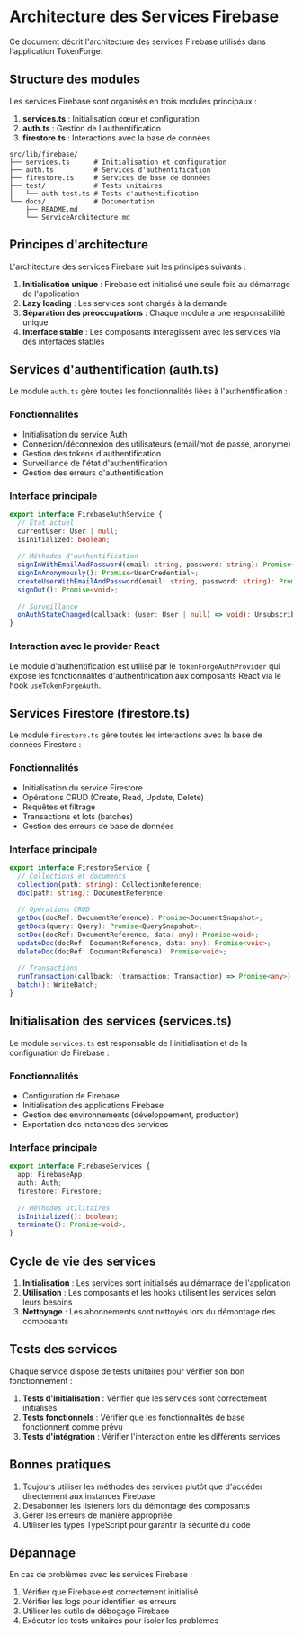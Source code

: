 # Architecture des Services Firebase

Ce document décrit l'architecture des services Firebase utilisés dans l'application TokenForge.

## Structure des modules

Les services Firebase sont organisés en trois modules principaux :

1. **services.ts** : Initialisation cœur et configuration
2. **auth.ts** : Gestion de l'authentification
3. **firestore.ts** : Interactions avec la base de données

```
src/lib/firebase/
├── services.ts      # Initialisation et configuration
├── auth.ts          # Services d'authentification
├── firestore.ts     # Services de base de données
├── test/            # Tests unitaires
│   └── auth-test.ts # Tests d'authentification
└── docs/            # Documentation
    ├── README.md
    └── ServiceArchitecture.md
```

## Principes d'architecture

L'architecture des services Firebase suit les principes suivants :

1. **Initialisation unique** : Firebase est initialisé une seule fois au démarrage de l'application
2. **Lazy loading** : Les services sont chargés à la demande
3. **Séparation des préoccupations** : Chaque module a une responsabilité unique
4. **Interface stable** : Les composants interagissent avec les services via des interfaces stables

## Services d'authentification (auth.ts)

Le module `auth.ts` gère toutes les fonctionnalités liées à l'authentification :

### Fonctionnalités

- Initialisation du service Auth
- Connexion/déconnexion des utilisateurs (email/mot de passe, anonyme)
- Gestion des tokens d'authentification
- Surveillance de l'état d'authentification
- Gestion des erreurs d'authentification

### Interface principale

```typescript
export interface FirebaseAuthService {
  // État actuel
  currentUser: User | null;
  isInitialized: boolean;
  
  // Méthodes d'authentification
  signInWithEmailAndPassword(email: string, password: string): Promise<UserCredential>;
  signInAnonymously(): Promise<UserCredential>;
  createUserWithEmailAndPassword(email: string, password: string): Promise<UserCredential>;
  signOut(): Promise<void>;
  
  // Surveillance
  onAuthStateChanged(callback: (user: User | null) => void): Unsubscribe;
}
```

### Interaction avec le provider React

Le module d'authentification est utilisé par le `TokenForgeAuthProvider` qui expose les fonctionnalités d'authentification aux composants React via le hook `useTokenForgeAuth`.

## Services Firestore (firestore.ts)

Le module `firestore.ts` gère toutes les interactions avec la base de données Firestore :

### Fonctionnalités

- Initialisation du service Firestore
- Opérations CRUD (Create, Read, Update, Delete)
- Requêtes et filtrage
- Transactions et lots (batches)
- Gestion des erreurs de base de données

### Interface principale

```typescript
export interface FirestoreService {
  // Collections et documents
  collection(path: string): CollectionReference;
  doc(path: string): DocumentReference;
  
  // Opérations CRUD
  getDoc(docRef: DocumentReference): Promise<DocumentSnapshot>;
  getDocs(query: Query): Promise<QuerySnapshot>;
  setDoc(docRef: DocumentReference, data: any): Promise<void>;
  updateDoc(docRef: DocumentReference, data: any): Promise<void>;
  deleteDoc(docRef: DocumentReference): Promise<void>;
  
  // Transactions
  runTransaction(callback: (transaction: Transaction) => Promise<any>): Promise<any>;
  batch(): WriteBatch;
}
```

## Initialisation des services (services.ts)

Le module `services.ts` est responsable de l'initialisation et de la configuration de Firebase :

### Fonctionnalités

- Configuration de Firebase
- Initialisation des applications Firebase
- Gestion des environnements (développement, production)
- Exportation des instances des services

### Interface principale

```typescript
export interface FirebaseServices {
  app: FirebaseApp;
  auth: Auth;
  firestore: Firestore;
  
  // Méthodes utilitaires
  isInitialized(): boolean;
  terminate(): Promise<void>;
}
```

## Cycle de vie des services

1. **Initialisation** : Les services sont initialisés au démarrage de l'application
2. **Utilisation** : Les composants et les hooks utilisent les services selon leurs besoins
3. **Nettoyage** : Les abonnements sont nettoyés lors du démontage des composants

## Tests des services

Chaque service dispose de tests unitaires pour vérifier son bon fonctionnement :

1. **Tests d'initialisation** : Vérifier que les services sont correctement initialisés
2. **Tests fonctionnels** : Vérifier que les fonctionnalités de base fonctionnent comme prévu
3. **Tests d'intégration** : Vérifier l'interaction entre les différents services

## Bonnes pratiques

1. Toujours utiliser les méthodes des services plutôt que d'accéder directement aux instances Firebase
2. Désabonner les listeners lors du démontage des composants
3. Gérer les erreurs de manière appropriée
4. Utiliser les types TypeScript pour garantir la sécurité du code

## Dépannage

En cas de problèmes avec les services Firebase :

1. Vérifier que Firebase est correctement initialisé
2. Vérifier les logs pour identifier les erreurs
3. Utiliser les outils de débogage Firebase
4. Exécuter les tests unitaires pour isoler les problèmes

